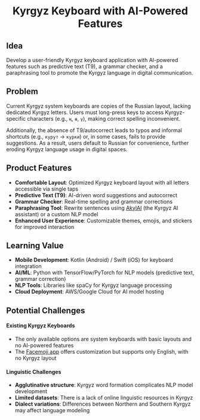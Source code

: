 <h1 align="center">Kyrgyz Keyboard with AI-Powered Features</h1>

## Idea

Develop a user-friendly Kyrgyz keyboard application with AI-powered features such as predictive text (T9), a grammar checker, and a paraphrasing tool to promote the Kyrgyz language in digital communication.

## Problem

Current Kyrgyz system keyboards are copies of the Russian layout, lacking dedicated Kyrgyz letters. Users must long-press keys to access Kyrgyz-specific characters (e.g., `ң`, `ө`, `ү`), making correct spelling inconvenient.

Additionally, the absence of T9/autocorrect leads to typos and informal shortcuts (e.g., `курут` → `курки`) or, in some cases, fails to provide suggestions. As a result, users default to Russian for convenience, further eroding Kyrgyz language usage in digital spaces.

## Product Features

- **Comfortable Layout**: Optimized Kyrgyz keyboard layout with all letters accessible via single taps
- **Predictive Text (T9)**: AI-driven word suggestions and autocorrect
- **Grammar Checker**: Real-time spelling and grammar corrections
- **Paraphrasing Tool**: Rewrite sentences using [AkylAI](https://www.akylai.com) (the Kyrgyz AI assistant) or a custom NLP model
- **Enhanced User Experience**: Customizable themes, emojis, and stickers for improved interaction

## Learning Value

- **Mobile Development**: Kotlin (Android) / Swift (iOS) for keyboard integration
- **AI/ML**: Python with TensorFlow/PyTorch for NLP models (predictive text, grammar correction)
- **NLP Tools**: Libraries like spaCy for Kyrgyz language processing
- **Cloud Deployment**: AWS/Google Cloud for AI model hosting

## Potential Challenges

#### Existing Kyrgyz Keyboards
- The only available options are system keyboards with basic layouts and no AI-powered features
- The [Facemoji app](https://www.facemojikeyboard.com) offers customization but supports only English, with no Kyrgyz layout

#### Linguistic Challenges
- **Agglutinative structure**: Kyrgyz word formation complicates NLP model development
- **Limited datasets**: There is a lack of online linguistic resources in Kyrgyz
- **Dialect variations**: Differences between Northern and Southern Kyrgyz may affect language modeling

